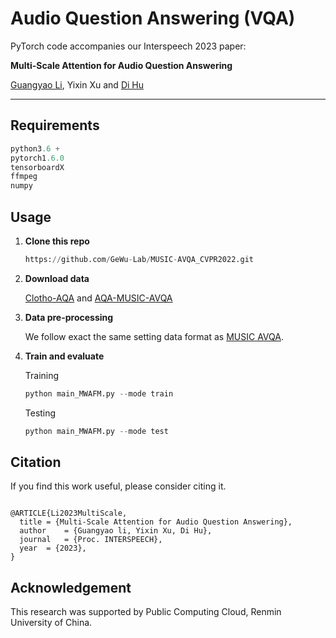 

# Audio Question Answering (VQA)

PyTorch code accompanies our Interspeech 2023 paper:

**Multi-Scale Attention for Audio Question Answering**

[Guangyao Li](https://ayameyao.github.io/), Yixin Xu and [Di Hu](https://dtaoo.github.io/index.html)

---

## Requirements

```python
python3.6 +
pytorch1.6.0
tensorboardX
ffmpeg
numpy
```



## Usage

1. **Clone this repo**

   ```python
   https://github.com/GeWu-Lab/MUSIC-AVQA_CVPR2022.git
   ```

2. **Download data**

   [Clotho-AQA](https://zenodo.org/record/6473207) and [AQA-MUSIC-AVQA](https://gewu-lab.github.io/MUSIC-AVQA/)
   

3. **Data pre-processing**

   We follow exact the same setting data format as [MUSIC AVQA](https://gewu-lab.github.io/MUSIC-AVQA/).

4. **Train and evaluate**

   Training

   ```python
   python main_MWAFM.py --mode train
   ```

   Testing

   ```python
   python main_MWAFM.py --mode test
   ```


## Citation

If you find this work useful, please consider citing it.

<pre><code>
@ARTICLE{Li2023MultiScale,
  title	= {Multi-Scale Attention for Audio Question Answering},
  author	= {Guangyao li, Yixin Xu, Di Hu},
  journal	= {Proc. INTERSPEECH},
  year	= {2023},
}
</code></pre>



## Acknowledgement

This research was supported by Public Computing Cloud, Renmin University of China.


